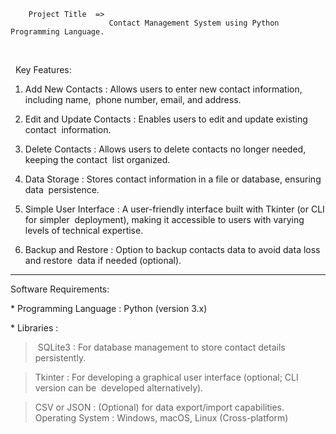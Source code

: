         Project Title  => 
                          Contact Management System using Python Programming Language.‬
‭


‭‬
‭ Key Features:‬
‭
1) Add New Contacts‬‭ : Allows users to enter new contact‬‭ information, including name,‬
‭ phone number, email, and address.‬
‭
2)  Edit and Update Contacts‬‭ : Enables users to edit and‬‭ update existing contact‬
‭ information.

3)  Delete Contacts‬‭ : Allows users to delete contacts no longer needed, keeping the contact‬
‭ list organized.‬

4)  Data Storage‬‭ : Stores contact information in a file or database, ensuring data‬
‭ persistence.‬
‭
5) Simple User Interface‬‭ : A user-friendly interface built with Tkinter (or CLI for simpler‬
‭ deployment), making it accessible to users with varying levels of technical expertise.‬
‭
6)  Backup and Restore‬‭ : Option to backup contacts data to avoid data loss and restore‬
‭ data if needed (optional).‬

****************************************************************************************

Software Requirements:‬

‭*‬‭ Programming Language‬‭ : Python (version 3.x)‬

*‬‭ Libraries‬‭ :‬

> ‬‭ SQLite3‬‭ : For database management to store contact‬‭ details persistently.‬

>  Tkinter‬‭ : For developing a graphical user interface‬‭ (optional; CLI version can be‬
‭ developed alternatively).

>  CSV‬‭ or‬‭ JSON‬‭ : (Optional) for data export/import capabilities.‬
‭
>  ‬‭Operating System‬‭ : Windows, macOS, Linux (Cross-platform)‬
‭

‭
‭
‭

